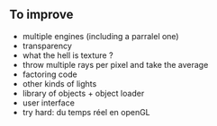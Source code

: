 ## To improve

 - multiple engines (including a parralel one)
 - transparency
 - what the hell is texture ?
 - throw multiple rays per pixel and take the average
 - factoring code
 - other kinds of lights
 - library of objects + object loader
 - user interface
 - try hard: du temps réel en openGL
